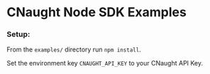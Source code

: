 # CNaught Node SDK Examples
### Setup:
From the `examples/` directory run `npm install`.

Set the environment key `CNAUGHT_API_KEY` to your CNaught API Key.
